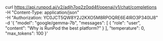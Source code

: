 curl https://api.runpod.ai/v2/adjh7oq2z0qd4f/openai/v1/chat/completions \
    -H "Content-Type: application/json" \
    -H "Authorization: YC0JCT5QW8Y2J2KXO5M8RPOQRE6E4IRO3P340IJ8" \
    -d '{
    "model": "google/gemma-7b",
    "messages": [
      {
        "role": "user",
        "content": "Why is RunPod the best platform?"
      }
    ],
    "temperature": 0,
    "max_tokens": 100
    }'


